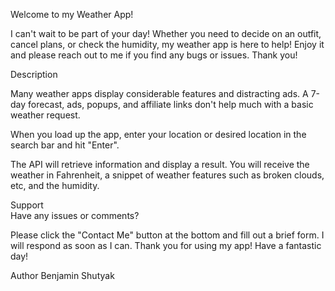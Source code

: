 
Welcome to my Weather App!  

I can't wait to be part of your day! Whether you need to decide on an outfit, cancel plans, or check the humidity, my weather app is here to help! Enjoy it and please reach out to me if you find any bugs or issues. Thank you!  

Description  

Many weather apps display considerable features and distracting ads. A 7-day forecast, ads, popups, and affiliate links don't help much with a basic weather request.  

When you load up the app, enter your location or desired location in the search bar and hit "Enter".   

The API will retrieve information and display a result. You will receive the weather in Fahrenheit, a snippet of weather features such as broken clouds, etc, and the humidity.

Support  
Have any issues or comments?

Please click the "Contact Me" button at the bottom and fill out a brief form. I will respond as soon as I can.   Thank you for using my app! Have a fantastic day! 

Author 
Benjamin Shutyak